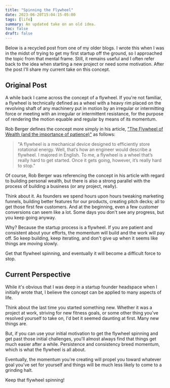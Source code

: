 ```yaml
---
title: "Spinning the Flywheel"
date: 2023-06-20T15:04:15-05:00
tags: [life]
summary: An updated take on an old idea.
toc: false
draft: false
---
```


Below is a recycled post from one of my older blogs. I wrote this when I was in the midst of trying to get my first startup off the ground, so I approached the topic from that mental frame. Still, it remains useful and I often refer back to the idea when starting a new project or need some motivation. After the post I'll share my current take on this concept.

## Original Post

A while back I came across the concept of a flywheel. If you're not familiar, a flywheel is technically defined as a wheel with a heavy rim placed on the revolving shaft of any machinery put in motion by an irregular or intermitting force or meeting with an irregular or intermittent resistance, for the purpose of rendering the motion equable and regular by means of its momentum.

Rob Berger defines the concept more simply in his article, ["The Flywheel of Wealth (and the importance of patience)"](https://www.getrichslowly.org/flywheel-of-wealth/) as follows:

>"A flywheel is a mechanical device designed to efficiently store rotational energy. Well, that’s how an engineer would describe a flywheel. I majored in English. To me, a flywheel is a wheel that’s really hard to get started. Once it gets going, however, it’s really hard to stop."

Of course, Rob Berger was referencing the concept in his article with regard to building personal wealth, but there is also a strong parallel with the process of building a business (or any project, really).

Think about it. As founders we spend hours upon hours tweaking marketing funnels, building better features for our products, creating pitch decks; all to get those first few customers. And at the beginning, even a few customer conversions can seem like a lot. Some days you don't see any progress, but you keep going anyway.

Why? Because the startup process is a flywheel. If you are patient and consistent about your efforts, the momentum will build and the work will pay off. So keep building, keep iterating, and don't give up when it seems like things are moving slowly.

Get that flywheel spinning, and eventually it will become a difficult force to stop.

## Current Perspective

While it's obvious that I was deep in a startup founder headspace when I initially wrote that, I believe the concept can be applied to many aspects of life. 

Think about the last time you started something new. Whether it was a project at work, striving for new fitness goals, or some other thing you've resolved yourself to take on, I'd bet it seemed daunting at first. Many new things are.

But, if you can use your initial motivation to get the flywheel spinning and get past those initial challenges, you'll almost always find that things get much easier after a while. Persistence and consistency breed momentum, which is what the flywheel is all about.

Eventually, the momentum you're creating will propel you toward whatever goal you've set for yourself and things will be much less likely to come to a grinding halt. 

Keep that flywheel spinning!